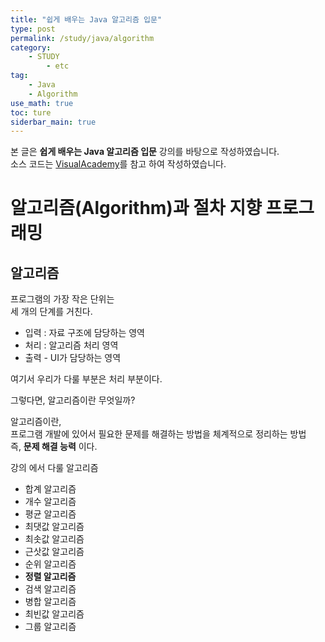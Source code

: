 ```yaml
---
title: "쉽게 배우는 Java 알고리즘 입문"
type: post
permalink: /study/java/algorithm
category: 
    - STUDY
        - etc
tag:
    - Java
    - Algorithm
use_math: true
toc: ture
siderbar_main: true
---
```

본 글은 **쉽게 배우는 Java 알고리즘 입문** 강의를 바탕으로 작성하였습니다.  
소스 코드는 [VisualAcademy](https://github.com/VisualAcademy)를 참고 하여 작성하였습니다.

# 알고리즘(Algorithm)과 절차 지향 프로그래밍
## 알고리즘
프로그램의 가장 작은 단위는  
세 개의 단계를 거친다.  
- 입력 : 자료 구조에 담당하는 영역
- 처리 : 알고리즘 처리 영역  
- 출력 - UI가 담당하는 영역

여기서 우리가 다룰 부분은 처리 부분이다.  

그렇다면, 알고리즘이란 무엇일까?  

알고리즘이란,  
프로그램 개발에 있어서 필요한 문제를 해결하는 방법을 체계적으로 정리하는 방법  
즉, **문제 해결 능력** 이다.  

강의 에서 다룰 알고리즘  
- 합계 알고리즘
- 개수 알고리즘
- 평균 알고리즘
- 최댓값 알고리즘
- 최솟값 알고리즘
- 근삿값 알고리즘
- 순위 알고리즘
- **정렬 알고리즘**
- 검색 알고리즘
- 병합 알고리즘
- 최빈값 알고리즘
- 그룹 알고리즘
